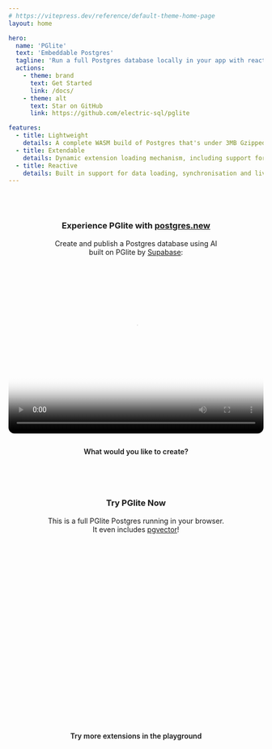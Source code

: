 ```yaml
---
# https://vitepress.dev/reference/default-theme-home-page
layout: home

hero:
  name: 'PGlite'
  text: 'Embeddable Postgres'
  tagline: 'Run a full Postgres database locally in your app with reactivity and server sync'
  actions:
    - theme: brand
      text: Get Started
      link: /docs/
    - theme: alt
      text: Star on GitHub
      link: https://github.com/electric-sql/pglite

features:
  - title: Lightweight
    details: A complete WASM build of Postgres that's under 3MB Gzipped.
  - title: Extendable
    details: Dynamic extension loading mechanism, including support for pgvector and PostGIS.
  - title: Reactive
    details: Built in support for data loading, synchronisation and live query primitives.
---
```


<script setup>
import { onMounted } from 'vue'
import { defineClientComponent } from 'vitepress'
import { VPHomeHero } from 'vitepress/theme'
import { data as initialStarCount } from './count.data.ts'
import { starCount } from './components/starCount.ts'

const Repl = defineClientComponent(() => {
  return import('./components/Repl.vue')
})

onMounted(async () => {
  if (typeof window !== 'undefined' && document.querySelector) {
    const linkEl = document.querySelector('.action a[href="https://github.com/electric-sql/pglite"]')
    let countEl = linkEl.querySelector('.count')
    
    if (!countEl) {
      countEl = document.createElement('span')
      countEl.classList.add('count')
      countEl.innerText = `( ${initialStarCount.toLocaleString()} )`;

      const icon = document.createElement('span')
      icon.classList.add('vpi-social-github')
      linkEl.prepend(icon)
    }
    
    linkEl.append(countEl)

    const count = await starCount(initialStarCount)

    let currentCount = Math.max(count - 15, initialStarCount)
    const animateCount = () => {
      currentCount += 1;
      if (currentCount >= count) {
        currentCount = count;
        clearInterval(intervalId);
      }
      countEl.innerText = `( ${currentCount.toLocaleString()} )`;
    };
    const intervalId = setInterval(animateCount, 64);
  }
});

</script>

<style>
  .actions a[href="https://github.com/electric-sql/pglite"] {
    display: flex;
    align-items: center;
  }
  .actions a[href="https://github.com/electric-sql/pglite"] .vpi-social-github {
    display: block;
    width: 1.42rem;
    height: 1.42rem;
    margin: 0 0.5rem 0 0;
    position: relative;
  }
  .actions a[href="https://github.com/electric-sql/pglite"] .count {
    margin-left: 0.25rem;
    min-width: 55px;
  }
</style>

<style scoped>

  .try-it-now,
  .postgres-new {
    margin-top: 3rem;
    display: flex;
    flex-direction: column;
  }

  .try-it-now .repl {
    display: block;
    width: 100%;
    margin-bottom: 1rem;
    height: 350px;
  }

  .info {
    text-align: center;
  }

  .postgres-new video {
    display: block;
    width: 100%;
    border-radius: 12px;
    margin-bottom: 1rem;
    aspect-ratio: 1616 / 1080;
  }

  .link-btn {
    border-color: var(--vp-button-alt-border);
    color: var(--vp-button-alt-text);
    background-color: var(--vp-button-alt-bg);
    border-radius: 20px;
    padding: 0 20px;
    line-height: 38px;
    font-size: 14px;
    display: inline-block;
    border: 1px solid transparent;
    text-align: center;
    font-weight: 600;
    white-space: nowrap;
    transition: color 0.25s, border-color 0.25s, background-color 0.25s;
    text-decoration: none;
  }

  @media (min-width: 1000px) {
    .row {
      display: flex;
    }

    .try-it-now,
    .postgres-new {
      width: 50%;
    }

    .try-it-now {
      padding-left: 1rem;
    }

    .postgres-new {
      padding-right: 1rem;
    }

    .try-it-now .repl {
      height: auto;
      aspect-ratio: 1616 / 1080;
    }
  }
</style>

<span class="vpi-social-github"></span>

<div class="row">
  <div class="postgres-new">
    <div class="info">
      <h3>Experience PGlite with <a href="https://postgres.new">postgres.new</a></h3>
      <p>
        Create and publish a Postgres database using AI
        <br class="hide-xs" />
        built on PGlite by <a href="https://supabase.com">Supabase</a>:
      </p>
    </div>
    <video controls poster="https://static.pglite.dev/videos/postgres-new-showcase-loop.png">
      <source src="https://static.pglite.dev/videos/postgres-new-showcase-loop-1080p.mp4" type="video/mp4" />
    </video>
    <a class="link-btn" href="https://postgres.new">
      What would you like to create?</a>
  </div>
  <div class="try-it-now">
    <div class="info">
      <h3>Try PGlite Now</h3>
      <p>
        This is a full PGlite Postgres running in your browser.
        <br class="hide-xs" />
        It even includes <a href="/extensions/#pgvector">pgvector</a>!
      </p>
    </div>
    <ClientOnly>
      <Repl class="repl" />
    </ClientOnly>
    <a class="link-btn" href="/repl">
      Try more extensions in the playground</a>
  </div>
</div>
